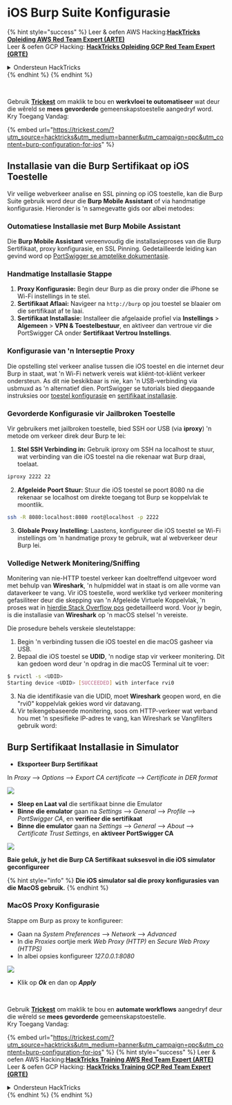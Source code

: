 # iOS Burp Suite Konfigurasie

{% hint style="success" %}
Leer & oefen AWS Hacking:<img src="/.gitbook/assets/arte.png" alt="" data-size="line">[**HackTricks Opleiding AWS Red Team Expert (ARTE)**](https://training.hacktricks.xyz/courses/arte)<img src="/.gitbook/assets/arte.png" alt="" data-size="line">\
Leer & oefen GCP Hacking: <img src="/.gitbook/assets/grte.png" alt="" data-size="line">[**HackTricks Opleiding GCP Red Team Expert (GRTE)**<img src="/.gitbook/assets/grte.png" alt="" data-size="line">](https://training.hacktricks.xyz/courses/grte)

<details>

<summary>Ondersteun HackTricks</summary>

* Kyk na die [**subskripsie planne**](https://github.com/sponsors/carlospolop)!
* **Sluit aan by die** 💬 [**Discord groep**](https://discord.gg/hRep4RUj7f) of die [**telegram groep**](https://t.me/peass) of **volg** ons op **Twitter** 🐦 [**@hacktricks\_live**](https://twitter.com/hacktricks\_live)**.**
* **Deel hacking truuks deur PRs in te dien na die** [**HackTricks**](https://github.com/carlospolop/hacktricks) en [**HackTricks Cloud**](https://github.com/carlospolop/hacktricks-cloud) github repos.

</details>
{% endhint %}
{% endhint %}

<figure><img src="../../.gitbook/assets/image (48).png" alt=""><figcaption></figcaption></figure>

\
Gebruik [**Trickest**](https://trickest.com/?utm_source=hacktricks&utm_medium=text&utm_campaign=ppc&utm_term=trickest&utm_content=burp-configuration-for-ios) om maklik te bou en **werkvloei te outomatiseer** wat deur die wêreld se **mees gevorderde** gemeenskapstoestelle aangedryf word.\
Kry Toegang Vandag:

{% embed url="https://trickest.com/?utm_source=hacktricks&utm_medium=banner&utm_campaign=ppc&utm_content=burp-configuration-for-ios" %}

## Installasie van die Burp Sertifikaat op iOS Toestelle

Vir veilige webverkeer analise en SSL pinning op iOS toestelle, kan die Burp Suite gebruik word deur die **Burp Mobile Assistant** of via handmatige konfigurasie. Hieronder is 'n samegevatte gids oor albei metodes:

### Outomatiese Installasie met Burp Mobile Assistant

Die **Burp Mobile Assistant** vereenvoudig die installasieproses van die Burp Sertifikaat, proxy konfigurasie, en SSL Pinning. Gedetailleerde leiding kan gevind word op [PortSwigger se amptelike dokumentasie](https://portswigger.net/burp/documentation/desktop/tools/mobile-assistant/installing).

### Handmatige Installasie Stappe

1. **Proxy Konfigurasie:** Begin deur Burp as die proxy onder die iPhone se Wi-Fi instellings in te stel.
2. **Sertifikaat Aflaai:** Navigeer na `http://burp` op jou toestel se blaaier om die sertifikaat af te laai.
3. **Sertifikaat Installasie:** Installeer die afgelaaide profiel via **Instellings** > **Algemeen** > **VPN & Toestelbestuur**, en aktiveer dan vertroue vir die PortSwigger CA onder **Sertifikaat Vertrou Instellings**.

### Konfigurasie van 'n Interseptie Proxy

Die opstelling stel verkeer analise tussen die iOS toestel en die internet deur Burp in staat, wat 'n Wi-Fi netwerk vereis wat kliënt-tot-kliënt verkeer ondersteun. As dit nie beskikbaar is nie, kan 'n USB-verbinding via usbmuxd as 'n alternatief dien. PortSwigger se tutorials bied diepgaande instruksies oor [toestel konfigurasie](https://support.portswigger.net/customer/portal/articles/1841108-configuring-an-ios-device-to-work-with-burp) en [sertifikaat installasie](https://support.portswigger.net/customer/portal/articles/1841109-installing-burp-s-ca-certificate-in-an-ios-device).

### Gevorderde Konfigurasie vir Jailbroken Toestelle

Vir gebruikers met jailbroken toestelle, bied SSH oor USB (via **iproxy**) 'n metode om verkeer direk deur Burp te lei:

1.  **Stel SSH Verbinding in:** Gebruik iproxy om SSH na localhost te stuur, wat verbinding van die iOS toestel na die rekenaar wat Burp draai, toelaat.

```bash
iproxy 2222 22
```
2.  **Afgeleide Poort Stuur:** Stuur die iOS toestel se poort 8080 na die rekenaar se localhost om direkte toegang tot Burp se koppelvlak te moontlik.

```bash
ssh -R 8080:localhost:8080 root@localhost -p 2222
```
3. **Globale Proxy Instelling:** Laastens, konfigureer die iOS toestel se Wi-Fi instellings om 'n handmatige proxy te gebruik, wat al webverkeer deur Burp lei.

### Volledige Netwerk Monitering/Sniffing

Monitering van nie-HTTP toestel verkeer kan doeltreffend uitgevoer word met behulp van **Wireshark**, 'n hulpmiddel wat in staat is om alle vorme van dataverkeer te vang. Vir iOS toestelle, word werklike tyd verkeer monitering gefasiliteer deur die skepping van 'n Afgeleide Virtuele Koppelvlak, 'n proses wat in [hierdie Stack Overflow pos](https://stackoverflow.com/questions/9555403/capturing-mobile-phone-traffic-on-wireshark/33175819#33175819) gedetailleerd word. Voor jy begin, is die installasie van **Wireshark** op 'n macOS stelsel 'n vereiste.

Die prosedure behels verskeie sleutelstappe:

1. Begin 'n verbinding tussen die iOS toestel en die macOS gasheer via USB.
2. Bepaal die iOS toestel se **UDID**, 'n nodige stap vir verkeer monitering. Dit kan gedoen word deur 'n opdrag in die macOS Terminal uit te voer:
```bash
$ rvictl -s <UDID>
Starting device <UDID> [SUCCEEDED] with interface rvi0
```
3. Na die identifikasie van die UDID, moet **Wireshark** geopen word, en die "rvi0" koppelvlak gekies word vir datavang.
4. Vir teikengebaseerde monitering, soos om HTTP-verkeer wat verband hou met 'n spesifieke IP-adres te vang, kan Wireshark se Vangfilters gebruik word:

## Burp Sertifikaat Installasie in Simulator

* **Eksporteer Burp Sertifikaat**

In _Proxy_ --> _Options_ --> _Export CA certificate_ --> _Certificate in DER format_

![](<../../.gitbook/assets/image (534).png>)

* **Sleep en Laat val** die sertifikaat binne die Emulator
* **Binne die emulator** gaan na _Settings_ --> _General_ --> _Profile_ --> _PortSwigger CA_, en **verifieer die sertifikaat**
* **Binne die emulator** gaan na _Settings_ --> _General_ --> _About_ --> _Certificate Trust Settings_, en **aktiveer PortSwigger CA**

![](<../../.gitbook/assets/image (1048).png>)

**Baie geluk, jy het die Burp CA Sertifikaat suksesvol in die iOS simulator geconfigureer**

{% hint style="info" %}
**Die iOS simulator sal die proxy konfigurasies van die MacOS gebruik.**
{% endhint %}

### MacOS Proxy Konfigurasie

Stappe om Burp as proxy te konfigureer:

* Gaan na _System Preferences_ --> _Network_ --> _Advanced_
* In die _Proxies_ oortjie merk _Web Proxy (HTTP)_ en _Secure Web Proxy (HTTPS)_
* In albei opsies konfigureer _127.0.0.1:8080_

![](<../../.gitbook/assets/image (431).png>)

* Klik op _**Ok**_ en dan op _**Apply**_

<figure><img src="../../.gitbook/assets/image (48).png" alt=""><figcaption></figcaption></figure>

\
Gebruik [**Trickest**](https://trickest.com/?utm_source=hacktricks&utm_medium=text&utm_campaign=ppc&utm_term=trickest&utm_content=burp-configuration-for-ios) om maklik te bou en **automate workflows** aangedryf deur die wêreld se **mees gevorderde** gemeenskapstoestelle.\
Kry Toegang Vandag:

{% embed url="https://trickest.com/?utm_source=hacktricks&utm_medium=banner&utm_campaign=ppc&utm_content=burp-configuration-for-ios" %}
{% hint style="success" %}
Leer & oefen AWS Hacking:<img src="/.gitbook/assets/arte.png" alt="" data-size="line">[**HackTricks Training AWS Red Team Expert (ARTE)**](https://training.hacktricks.xyz/courses/arte)<img src="/.gitbook/assets/arte.png" alt="" data-size="line">\
Leer & oefen GCP Hacking: <img src="/.gitbook/assets/grte.png" alt="" data-size="line">[**HackTricks Training GCP Red Team Expert (GRTE)**<img src="/.gitbook/assets/grte.png" alt="" data-size="line">](https://training.hacktricks.xyz/courses/grte)

<details>

<summary>Ondersteun HackTricks</summary>

* Kyk na die [**subskripsie planne**](https://github.com/sponsors/carlospolop)!
* **Sluit aan by die** 💬 [**Discord groep**](https://discord.gg/hRep4RUj7f) of die [**telegram groep**](https://t.me/peass) of **volg** ons op **Twitter** 🐦 [**@hacktricks\_live**](https://twitter.com/hacktricks\_live)**.**
* **Deel hacking truuks deur PRs in te dien na die** [**HackTricks**](https://github.com/carlospolop/hacktricks) en [**HackTricks Cloud**](https://github.com/carlospolop/hacktricks-cloud) github repos.

</details>
{% endhint %}
</details>
{% endhint %}
